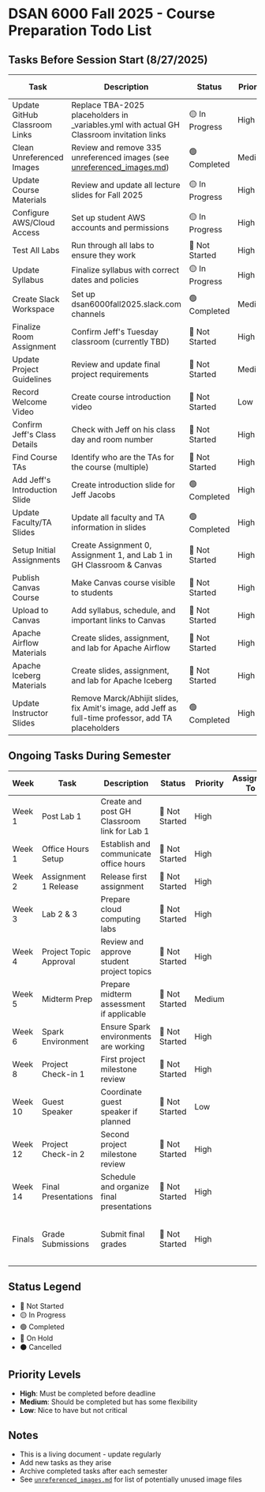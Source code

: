 # DSAN 6000 Fall 2025 - Course Preparation Todo List

## Tasks Before Session Start (8/27/2025)

| Task | Description | Status | Priority | Assigned To | Due Date | Completed Date | Notes |
|------|-------------|---------|-----------|-------------|----------|----------------|-------|
| Update GitHub Classroom Links | Replace TBA-2025 placeholders in _variables.yml with actual GH Classroom invitation links | 🟡 In Progress | High | | 8/20/2025 | | Main classroom link added, individual assignment links still needed |
| Clean Unreferenced Images | Review and remove 335 unreferenced images (see [unreferenced_images.md](unreferenced_images.md)) | 🟢 Completed | Medium | Amit | 8/15/2025 | 8/09/2025 | Deleted todo/to-be-deleted folder |
| Update Course Materials | Review and update all lecture slides for Fall 2025 | 🟡 In Progress | High | | 8/20/2025 | | Focus on new technologies and tools |
| Configure AWS/Cloud Access | Set up student AWS accounts and permissions | 🟡 In Progress | High | Amit | 8/25/2025 | | Coordinate with IT |
| Test All Labs | Run through all labs to ensure they work | 🔴 Not Started | High | | 8/22/2025 | | Especially cloud-based labs |
| Update Syllabus | Finalize syllabus with correct dates and policies | 🟡 In Progress | High | | 8/15/2025 | | Schedule already updated |
| Create Slack Workspace | Set up dsan6000fall2025.slack.com channels | 🟢 Completed | Medium | | 8/20/2025 | 8/09/2025 | Workspace created with invite link: https://join.slack.com/t/dsan6000fall2025/shared_invite/zt-3b22qhque-GagQykwYYNiEzli9UXJn4w |
| Finalize Room Assignment | Confirm Jeff's Tuesday classroom (currently TBD) | 🔴 Not Started | High | Jeff | 8/10/2025 | | Contact registrar |
| Update Project Guidelines | Review and update final project requirements | 🔴 Not Started | Medium | | 8/20/2025 | | |
| Record Welcome Video | Create course introduction video | 🔴 Not Started | Low | | 8/25/2025 | | Optional but recommended |
| Confirm Jeff's Class Details | Check with Jeff on his class day and room number | 🔴 Not Started | High | Jeff | 8/05/2025 | | Currently shows Tuesday TBD |
| Find Course TAs | Identify who are the TAs for the course (multiple) | 🔴 Not Started | High | | 8/10/2025 | | Need to update in slides once confirmed |
| Add Jeff's Introduction Slide | Create introduction slide for Jeff Jacobs | 🟢 Completed | High | Jeff | 8/15/2025 | 8/09/2025 | Added to 01-slides.qmd |
| Update Faculty/TA Slides | Update all faculty and TA information in slides | 🟢 Completed | High | | 8/15/2025 | 8/09/2025 | Updated with current faculty and TA placeholders |
| Setup Initial Assignments | Create Assignment 0, Assignment 1, and Lab 1 in GH Classroom & Canvas | 🔴 Not Started | High | | 8/20/2025 | | |
| Publish Canvas Course | Make Canvas course visible to students | 🔴 Not Started | High | | 8/25/2025 | | After all content is ready |
| Upload to Canvas | Add syllabus, schedule, and important links to Canvas | 🔴 Not Started | High | | 8/25/2025 | | |
| Apache Airflow Materials | Create slides, assignment, and lab for Apache Airflow | 🔴 Not Started | High | Jeff | 8/20/2025 | | Week 10 content |
| Apache Iceberg Materials | Create slides, assignment, and lab for Apache Iceberg | 🔴 Not Started | High | Amit | 8/20/2025 | | Week 9 content |
| Update Instructor Slides | Remove Marck/Abhijit slides, fix Amit's image, add Jeff as full-time professor, add TA placeholders | 🟢 Completed | High | | 8/09/2025 | 8/09/2025 | Completed - removed outdated slides, fixed broken image link, added Jeff Jacobs and TA placeholder slides |

## Ongoing Tasks During Semester

| Week | Task | Description | Status | Priority | Assigned To | Notes |
|------|------|-------------|---------|-----------|-------------|-------|
| Week 1 | Post Lab 1 | Create and post GH Classroom link for Lab 1 | 🔴 Not Started | High | | |
| Week 1 | Office Hours Setup | Establish and communicate office hours | 🔴 Not Started | High | | |
| Week 2 | Assignment 1 Release | Release first assignment | 🔴 Not Started | High | | |
| Week 3 | Lab 2 & 3 | Prepare cloud computing labs | 🔴 Not Started | High | | |
| Week 4 | Project Topic Approval | Review and approve student project topics | 🔴 Not Started | High | | |
| Week 5 | Midterm Prep | Prepare midterm assessment if applicable | 🔴 Not Started | Medium | | |
| Week 6 | Spark Environment | Ensure Spark environments are working | 🔴 Not Started | High | | |
| Week 8 | Project Check-in 1 | First project milestone review | 🔴 Not Started | High | | |
| Week 10 | Guest Speaker | Coordinate guest speaker if planned | 🔴 Not Started | Low | | Optional |
| Week 12 | Project Check-in 2 | Second project milestone review | 🔴 Not Started | High | | |
| Week 14 | Final Presentations | Schedule and organize final presentations | 🔴 Not Started | High | | |
| Finals | Grade Submissions | Submit final grades | 🔴 Not Started | High | | Due 12/22 for graduating, 12/29 for others |

## Status Legend
- 🔴 Not Started
- 🟡 In Progress  
- 🟢 Completed
- 🔵 On Hold
- ⚫ Cancelled

## Priority Levels
- **High**: Must be completed before deadline
- **Medium**: Should be completed but has some flexibility
- **Low**: Nice to have but not critical

## Notes
- This is a living document - update regularly
- Add new tasks as they arise
- Archive completed tasks after each semester
- See [`unreferenced_images.md`](unreferenced_images.md) for list of potentially unused image files